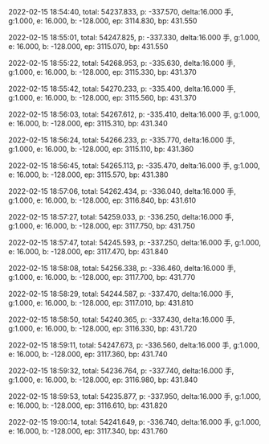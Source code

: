 2022-02-15 18:54:40, total: 54237.833, p: -337.570, delta:16.000 手, g:1.000, e: 16.000, b: -128.000, ep: 3114.830, bp: 431.550

2022-02-15 18:55:01, total: 54247.825, p: -337.330, delta:16.000 手, g:1.000, e: 16.000, b: -128.000, ep: 3115.070, bp: 431.550

2022-02-15 18:55:22, total: 54268.953, p: -335.630, delta:16.000 手, g:1.000, e: 16.000, b: -128.000, ep: 3115.330, bp: 431.370

2022-02-15 18:55:42, total: 54270.233, p: -335.400, delta:16.000 手, g:1.000, e: 16.000, b: -128.000, ep: 3115.560, bp: 431.370

2022-02-15 18:56:03, total: 54267.612, p: -335.410, delta:16.000 手, g:1.000, e: 16.000, b: -128.000, ep: 3115.310, bp: 431.340

2022-02-15 18:56:24, total: 54266.233, p: -335.770, delta:16.000 手, g:1.000, e: 16.000, b: -128.000, ep: 3115.110, bp: 431.360

2022-02-15 18:56:45, total: 54265.113, p: -335.470, delta:16.000 手, g:1.000, e: 16.000, b: -128.000, ep: 3115.570, bp: 431.380

2022-02-15 18:57:06, total: 54262.434, p: -336.040, delta:16.000 手, g:1.000, e: 16.000, b: -128.000, ep: 3116.840, bp: 431.610

2022-02-15 18:57:27, total: 54259.033, p: -336.250, delta:16.000 手, g:1.000, e: 16.000, b: -128.000, ep: 3117.750, bp: 431.750

2022-02-15 18:57:47, total: 54245.593, p: -337.250, delta:16.000 手, g:1.000, e: 16.000, b: -128.000, ep: 3117.470, bp: 431.840

2022-02-15 18:58:08, total: 54256.338, p: -336.460, delta:16.000 手, g:1.000, e: 16.000, b: -128.000, ep: 3117.700, bp: 431.770

2022-02-15 18:58:29, total: 54244.587, p: -337.470, delta:16.000 手, g:1.000, e: 16.000, b: -128.000, ep: 3117.010, bp: 431.810

2022-02-15 18:58:50, total: 54240.365, p: -337.430, delta:16.000 手, g:1.000, e: 16.000, b: -128.000, ep: 3116.330, bp: 431.720

2022-02-15 18:59:11, total: 54247.673, p: -336.560, delta:16.000 手, g:1.000, e: 16.000, b: -128.000, ep: 3117.360, bp: 431.740

2022-02-15 18:59:32, total: 54236.764, p: -337.740, delta:16.000 手, g:1.000, e: 16.000, b: -128.000, ep: 3116.980, bp: 431.840

2022-02-15 18:59:53, total: 54235.877, p: -337.950, delta:16.000 手, g:1.000, e: 16.000, b: -128.000, ep: 3116.610, bp: 431.820

2022-02-15 19:00:14, total: 54241.649, p: -336.740, delta:16.000 手, g:1.000, e: 16.000, b: -128.000, ep: 3117.340, bp: 431.760